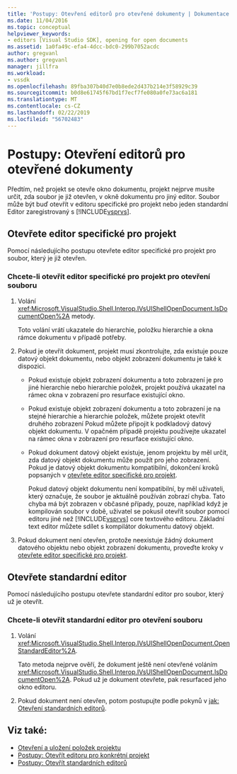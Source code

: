 ```yaml
---
title: 'Postupy: Otevření editorů pro otevřené dokumenty | Dokumentace Microsoftu'
ms.date: 11/04/2016
ms.topic: conceptual
helpviewer_keywords:
- editors [Visual Studio SDK], opening for open documents
ms.assetid: 1a0fa49c-efa4-4dcc-bdc0-299b7052acdc
author: gregvanl
ms.author: gregvanl
manager: jillfra
ms.workload:
- vssdk
ms.openlocfilehash: 89fba307b40d7e0b8ede2d437b214e3f58929c39
ms.sourcegitcommit: b0d8e61745f67bd1f7ecf7fe080a0fe73ac6a181
ms.translationtype: MT
ms.contentlocale: cs-CZ
ms.lasthandoff: 02/22/2019
ms.locfileid: "56702483"
---
```

# <a name="how-to-open-editors-for-open-documents"></a>Postupy: Otevření editorů pro otevřené dokumenty
Předtím, než projekt se otevře okno dokumentu, projekt nejprve musíte určit, zda soubor je již otevřen, v okně dokumentu pro jiný editor. Soubor může být buď otevřít v editoru specifické pro projekt nebo jeden standardní Editor zaregistrovaný s [!INCLUDE[vsprvs](../code-quality/includes/vsprvs_md.md)].

## <a name="open-a-project-specific-editor"></a>Otevřete editor specifické pro projekt
 Pomocí následujícího postupu otevřete editor specifické pro projekt pro soubor, který je již otevřen.

### <a name="to-open-a-project-specific-editor-for-an-open-file"></a>Chcete-li otevřít editor specifické pro projekt pro otevření souboru

1. Volání <xref:Microsoft.VisualStudio.Shell.Interop.IVsUIShellOpenDocument.IsDocumentOpen%2A> metody.

    Toto volání vrátí ukazatele do hierarchie, položku hierarchie a okna rámce dokumentu v případě potřeby.

2. Pokud je otevřít dokument, projekt musí zkontrolujte, zda existuje pouze datový objekt dokumentu, nebo objekt zobrazení dokumentu je také k dispozici.

   - Pokud existuje objekt zobrazení dokumentu a toto zobrazení je pro jiné hierarchie nebo hierarchie položek, projekt používá ukazatel na rámec okna v zobrazení pro resurface existující okno.

   - Pokud existuje objekt zobrazení dokumentu a toto zobrazení je na stejné hierarchie a hierarchie položek, můžete projekt otevřít druhého zobrazení Pokud můžete připojit k podkladový datový objekt dokumentu. V opačném případě projektu používejte ukazatel na rámec okna v zobrazení pro resurface existující okno.

   - Pokud dokument datový objekt existuje, jenom projektu by měl určit, zda datový objekt dokumentu může použít pro jeho zobrazení. Pokud je datový objekt dokumentu kompatibilní, dokončení kroků popsaných v [otevřete editor specifické pro projekt](../extensibility/how-to-open-project-specific-editors.md).

     Pokud datový objekt dokumentu není kompatibilní, by měl uživateli, který označuje, že soubor je aktuálně používán zobrazí chyba. Tato chyba má být zobrazen v občasné případy, pouze, například když je kompilován soubor v době, uživatel se pokusil otevřít soubor pomocí editoru jiné než [!INCLUDE[vsprvs](../code-quality/includes/vsprvs_md.md)] core textového editoru. Základní text editor můžete sdílet s kompilátor dokumentu datový objekt.

3. Pokud dokument není otevřen, protože neexistuje žádný dokument datového objektu nebo objekt zobrazení dokumentu, proveďte kroky v [otevřete editor specifické pro projekt](../extensibility/how-to-open-project-specific-editors.md).

## <a name="open-a-standard-editor"></a>Otevřete standardní editor
 Pomocí následujícího postupu otevřete standardní editor pro soubor, který už je otevřít.

### <a name="to-open-a-standard-editor-for-an-open-file"></a>Chcete-li otevřít standardní editor pro otevření souboru

1.  Volání <xref:Microsoft.VisualStudio.Shell.Interop.IVsUIShellOpenDocument.OpenStandardEditor%2A>.

     Tato metoda nejprve ověří, že dokument ještě není otevřené voláním <xref:Microsoft.VisualStudio.Shell.Interop.IVsUIShellOpenDocument.IsDocumentOpen%2A>. Pokud už je dokument otevřete, pak resurfaced jeho okno editoru.

2.  Pokud dokument není otevřen, potom postupujte podle pokynů v [jak: Otevření standardních editorů](../extensibility/how-to-open-standard-editors.md).

## <a name="see-also"></a>Viz také:
- [Otevření a uložení položek projektu](../extensibility/internals/opening-and-saving-project-items.md)
- [Postupy: Otevřít editoru pro konkrétní projekt](../extensibility/how-to-open-project-specific-editors.md)
- [Postupy: Otevřít standardních editorů](../extensibility/how-to-open-standard-editors.md)
